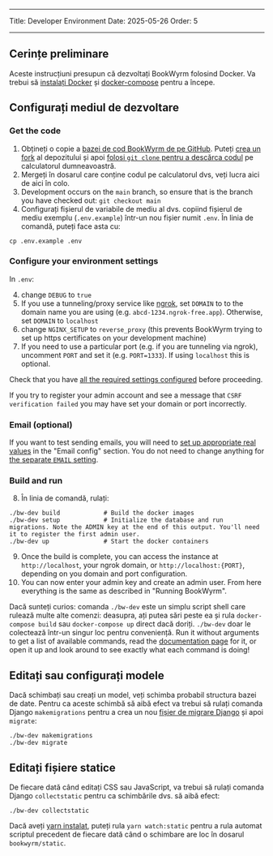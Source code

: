 - - -
Title: Developer Environment Date: 2025-05-26 Order: 5
- - -

## Cerințe preliminare

Aceste instrucțiuni presupun că dezvoltați BookWyrm folosind Docker. Va trebui să [instalați Docker](https://docs.docker.com/engine/install/) și [docker-compose](https://docs.docker.com/compose/install/) pentru a începe.

## Configurați mediul de dezvoltare

### Get the code

1. Obțineți o copie a [bazei de cod BookWyrm de pe GitHub](https://github.com/bookwyrm-social/bookwyrm). Puteți [crea un fork](https://docs.github.com/en/get-started/quickstart/fork-a-repo) al depozitului și apoi [folosi `git clone` pentru a descărca codul](https://docs.github.com/en/github/creating-cloning-and-archiving-repositories/cloning-a-repository-from-github/cloning-a-repository) pe calculatorul dumneavoastră.
2. Mergeți în dosarul care conține codul pe calculatorul dvs, veți lucra aici de aici în colo.
3. Development occurs on the `main` branch, so ensure that is the branch you have checked out: `git checkout main`
4. Configurați fișierul de variabile de mediu al dvs. copiind fișierul de mediu exemplu (`.env.example`) într-un nou fișier numit `.env`. În linia de comandă, puteți face asta cu:
``` { .sh }
cp .env.example .env
```

### Configure your environment settings

In `.env`:

4. change `DEBUG` to `true`
5. If you use a tunneling/proxy service like [ngrok](https://ngrok.com), set `DOMAIN` to to the domain name you are using (e.g. `abcd-1234.ngrok-free.app`). Otherwise, set `DOMAIN` to `localhost`
6. change `NGINX_SETUP` to `reverse_proxy` (this prevents BookWyrm trying to set up https certificates on your development machine)
7. If you need to use a particular port (e.g. if you are tunneling via ngrok), uncomment `PORT` and set it (e.g. `PORT=1333`). If using `localhost` this is optional.

Check that you have [all the required settings configured](/environment.html#required-environment-settings) before proceeding.

If you try to register your admin account and see a message that `CSRF verification failed` you may have set your domain or port incorrectly.

### Email (optional)

If you want to test sending emails, you will need to [set up appropriate real values](/environment.html#email-configuration) in the "Email config" section. You do not need to change anything for [the separate `EMAIL` setting](/environment.html#email).

### Build and run

8. În linia de comandă, rulați:

``` { .sh }
./bw-dev build            # Build the docker images
./bw-dev setup            # Initialize the database and run migrations. Note the ADMIN key at the end of this output. You'll need it to register the first admin user.
./bw-dev up               # Start the docker containers
```

9. Once the build is complete, you can access the instance at `http://localhost`, your ngrok domain, or `http://localhost:{PORT}`, depending on you domain and port configuration.
10. You can now enter your admin key and create an admin user. From here everything is the same as described in "Running BookWyrm".

Dacă sunteți curios: comanda `./bw-dev` este un simplu script shell care rulează multe alte comenzi: deasupra, ați putea sări peste ea și rula `docker-compose build` sau `docker-compose up` direct dacă doriți. `./bw-dev` doar le colectează într-un singur loc pentru conveniență. Run it without arguments to get a list of available commands, read the [documentation page](/cli.html) for it, or open it up and look around to see exactly what each command is doing!

## Editați sau configurați modele

Dacă schimbați sau creați un model, veți schimba probabil structura bazei de date. Pentru ca aceste schimbă să aibă efect va trebui să rulați comanda Django `makemigrations` pentru a crea un nou [fișier de migrare Django](https://docs.djangoproject.com/en/3.2/topics/migrations) și apoi `migrate`:

``` { .sh }
./bw-dev makemigrations
./bw-dev migrate
```

## Editați fișiere statice
De fiecare dată când editați CSS sau JavaScript, va trebui să rulați comanda Django `collectstatic` pentru ca schimbările dvs. să aibă efect:
``` { .sh }
./bw-dev collectstatic
```

Dacă aveți [yarn instalat](https://yarnpkg.com/getting-started/install), puteți rula `yarn watch:static` pentru a rula automat scriptul precedent de fiecare dată când o schimbare are loc în dosarul `bookwyrm/static`.
